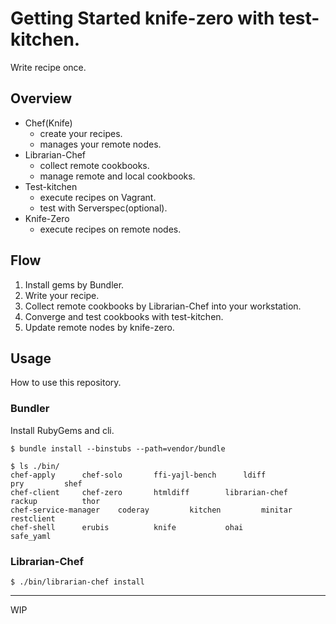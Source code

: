 # Getting Started knife-zero with test-kitchen.

Write recipe once.

## Overview

- Chef(Knife)
    - create your recipes.
    - manages your remote nodes.
- Librarian-Chef
    - collect remote cookbooks.
    - manage remote and local cookbooks.
- Test-kitchen
    - execute recipes on Vagrant.
    - test with Serverspec(optional).
- Knife-Zero
    - execute recipes on remote nodes.


## Flow

1. Install gems by Bundler.
1. Write your recipe.
1. Collect remote cookbooks by Librarian-Chef into your workstation.
1. Converge and test cookbooks with test-kitchen.
1. Update remote nodes by knife-zero.


## Usage

How to use this repository.

### Bundler

Install RubyGems and cli.

```
$ bundle install --binstubs --path=vendor/bundle

$ ls ./bin/
chef-apply		chef-solo		ffi-yajl-bench		ldiff			pry			shef
chef-client		chef-zero		htmldiff		librarian-chef		rackup			thor
chef-service-manager	coderay			kitchen			minitar			restclient
chef-shell		erubis			knife			ohai			safe_yaml
```


### Librarian-Chef

```
$ ./bin/librarian-chef install
```

----
WIP